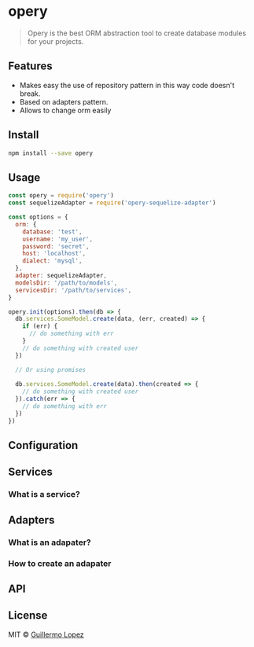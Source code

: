 # opery

> Opery is the best ORM abstraction tool to create database modules for your projects.

## Features

* Makes easy the use of repository pattern in this way code doesn't break. 
* Based on adapters pattern.
* Allows to change orm easily

## Install 

```bash
npm install --save opery
```

## Usage

```js
const opery = require('opery')
const sequelizeAdapter = require('opery-sequelize-adapter')

const options = {
  orm: {
    database: 'test',
    username: 'my_user',
    password: 'secret',
    host: 'localhost',
    dialect: 'mysql',
  },
  adapter: sequelizeAdapter,
  modelsDir: '/path/to/models',
  servicesDir: '/path/to/services',
}

opery.init(options).then(db => {
  db.services.SomeModel.create(data, (err, created) => {
    if (err) {
      // do something with err
    }
    // do something with created user
  })

  // Or using promises
  
  db.services.SomeModel.create(data).then(created => {
    // do something with created user
  }).catch(err => {
    // do something with err
  })
})
```

## Configuration

## Services

### What is a service?

## Adapters

### What is an adapater?

### How to create an adapater

## API

## License

MIT © [Guillermo Lopez](http://www.guillermolopez.net)